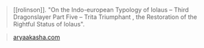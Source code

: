 > [[rolinson]]. "On the Indo-european Typology of Iolaus – Third Dragonslayer Part Five – Trita Triumphant , the Restoration of the Rightful Status of Iolaus".

> [aryaakasha.com](https://aryaakasha.com/2020/10/30/on-the-indo-european-typology-of-iolaus-third-dragonslayer-part-five-trita-triumphant-the-restoration-of-the-rightful-status-of-iolaus/)
